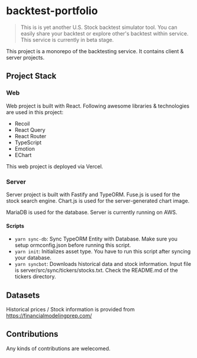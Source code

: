 # backtest-portfolio

> This is is yet another U.S. Stock backtest simulator tool. You can easily share your backtest or explore other's backtest within service. This service is currently in beta stage.

This project is a monorepo of the backtesting service. It contains client & server projects.

## Project Stack

### Web

Web project is built with React. Following awesome libraries & technologies are used in this project:

- Recoil
- React Query
- React Router
- TypeScript
- Emotion
- EChart

This web project is deployed via Vercel.

### Server

Server project is built with Fastify and TypeORM. Fuse.js is used for the stock search engine. Chart.js is used for the server-generated chart image.

MariaDB is used for the database. Server is currently running on AWS.

#### Scripts

- `yarn sync-db`: Sync TypeORM Entity with Database. Make sure you setup ormconfig.json before running this script.
- `yarn init`: Initializes asset type. You have to run this script after syncing your database.
- `yarn syncbot`: Downloads historical data and stock information. Input file is server/src/sync/tickers/stocks.txt. Check the README.md of the tickers directory.

## Datasets

Historical prices / Stock information is provided from https://financialmodelingprep.com/

## Contributions

Any kinds of contributions are welecomed.
